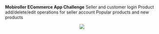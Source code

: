  **Mobiroller ECommerce App Challenge**
 Seller and customer login
 Product add/delete/edit operations for seller account
 Popular products and new products 
 <p align="center">
  <img src="https://www.hizliresim.com/8elto1i">
</p>

